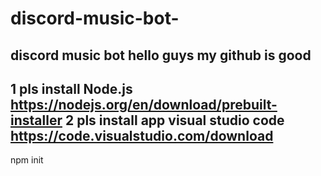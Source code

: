 # discord-music-bot-
discord music bot 
hello guys my github is good
--------------------------------------------------------------------------------------------------------------------------------------
1 pls install Node.js https://nodejs.org/en/download/prebuilt-installer
2 pls install app visual studio code https://code.visualstudio.com/download
-------------------------------------------------------------------------------------------------------------------------------------
npm init          


